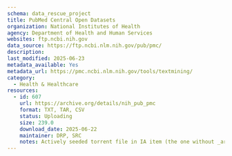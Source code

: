 ```yaml
---
schema: data_rescue_project 
title: PubMed Central Open Datasets
organization: National Institutes of Health
agency: Department of Health and Human Services
websites: ftp.ncbi.nih.gov
data_source: https://ftp.ncbi.nlm.nih.gov/pub/pmc/
description: 
last_modified: 2025-06-23
metadata_available: Yes
metadata_url: https://pmc.ncbi.nlm.nih.gov/tools/textmining/
category:
  - Health & Healthcare 
resources:
  - id: 607
    url: https://archive.org/details/nih_pub_pmc
    format: TXT, TAR, CSV
    status: Uploading
    size: 239.0
    download_date: 2025-06-22
    maintainer: DRP, SRC
    notes: Actively seeded torrent file in IA item (the one without _archive). Direct file upload in process.Additional torrent location https://academictorrents.com/details/1eff24113fe7c99b696c3e6d5bb3de0f174ac378
---
```

